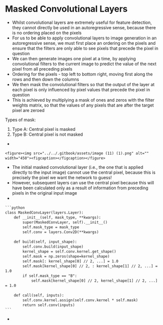 # Masked Convolutional Layers

* Whilst convolutional layers are extremely useful for feature detection, they cannot directly be used in an autoregressive sense, because there is no ordering placed on the pixels
* For us to be able to apply convolutional layers to image generation in an autoregressive sense, we must first place an ordering on the pixels and ensure that the filters are only able to see pixels that precede the pixel in question
* We can then generate images one pixel at a time, by applying convolutional filters to the current image to predict the value of the next pixel from all preceding pixels
* Ordering for the pixels - top left to bottom right, moving first along the rows and then down the columns
* We then mask the convolutional filters so that the output of the layer at each pixel is only influenced by pixel values that precede the pixel in question
* This is achieved by multiplying a mask of ones and zeros with the filter weights matrix, so that the values of any pixels that are after the target pixel are zeroed

Types of mask:

1. Type A: Central pixel is masked
2. Type B: Central pixel is not masked

*

    <figure><img src="../../.gitbook/assets/image (11) (1).png" alt="" width="450"><figcaption></figcaption></figure>
* The initial masked convolutional layer (i.e., the one that is applied directly to the input image) cannot use the central pixel, because this is precisely the pixel we want the network to guess!
* However, subsequent layers can use the central pixel because this will have been calculated only as a result of information from preceding pixels in the original input image
*

    ```python
    class MaskedConvLayer(layers.Layer):
        def __init__(self, mask_type, **kwargs):
            super(MaskedConvLayer, self).__init__()
            self.mask_type = mask_type
            self.conv = layers.Conv2D(**kwargs) 

        def build(self, input_shape):
            self.conv.build(input_shape)
            kernel_shape = self.conv.kernel.get_shape()
            self.mask = np.zeros(shape=kernel_shape) 
            self.mask[: kernel_shape[0] // 2, ...] = 1.0 
            self.mask[kernel_shape[0] // 2, : kernel_shape[1] // 2, ...] = 1.0 
            if self.mask_type == "B":
                self.mask[kernel_shape[0] // 2, kernel_shape[1] // 2, ...] = 1.0 

        def call(self, inputs):
            self.conv.kernel.assign(self.conv.kernel * self.mask) 
            return self.conv(inputs)
    ```
*
